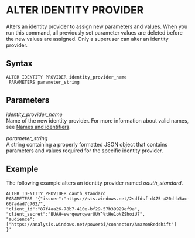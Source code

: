 # ALTER IDENTITY PROVIDER<a name="r_ALTER_IDENTITY_PROVIDER"></a>

Alters an identity provider to assign new parameters and values\. When you run this command, all previously set parameter values are deleted before the new values are assigned\. Only a superuser can alter an identity provider\.

## Syntax<a name="r_ALTER_IDENTITY_PROVIDER-synopsis"></a>

```
ALTER IDENTITY PROVIDER identity_provider_name
 PARAMETERS parameter_string
```

## Parameters<a name="r_ALTER_IDENTITY_PROVIDER-parameters"></a>

 *identity\_provider\_name*   
Name of the new identity provider\. For more information about valid names, see [Names and identifiers](r_names.md)\.

 *parameter\_string*   
A string containing a properly formatted JSON object that contains parameters and values required for the specific identity provider\.

## Example<a name="r_ALTER_IDENTITY_PROVIDER-examples"></a>

The following example alters an identity provider named *oauth\_standard*\.

```
ALTER IDENTITY PROVIDER oauth_standard 
PARAMETERS '{"issuer":"https://sts.windows.net/2sdfdsf-d475-420d-b5ac-667adad7c702/",
"client_id":"87f4aa26-78b7-410e-bf29-57b39929ef9a",
"client_secret":"BUAH~ewrqewrqwerUUY^%tHe1oNZShoiU7",
"audience":["https://analysis.windows.net/powerbi/connector/AmazonRedshift"]
}'
```